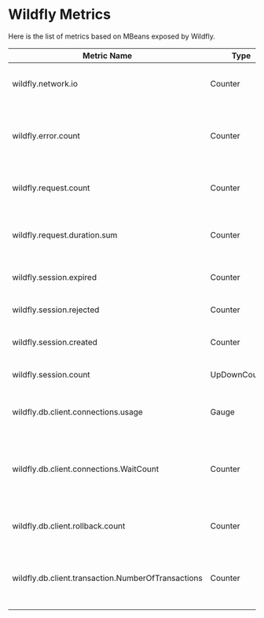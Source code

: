 # Wildfly Metrics

Here is the list of metrics based on MBeans exposed by Wildfly.

| Metric Name                                        | Type          | Attributes                           | Description                                                             |
|----------------------------------------------------|---------------|--------------------------------------|-------------------------------------------------------------------------|
| wildfly.network.io                                 | Counter       | wildfly.server, network.io.direction | Total number of bytes transferred                                       |
| wildfly.error.count                                | Counter       | wildfly.server, wildfly.listener     | The number of requests that have resulted in a 5xx response             |
| wildfly.request.count                              | Counter       | wildfly.server,wildfly.listener      | The number of requests this listener has served                         |
| wildfly.request.duration.sum                       | Counter       | wildfly.server,wildfly.listener      | The total amount of time spent processing requests                      |
| wildfly.session.expired                            | Counter       | wildfly.deployment                   | The number of expired sessions                                          |
| wildfly.session.rejected                           | Counter       | wildfly.deployment                   | The number of rejected sessions                                         |
| wildfly.session.created                            | Counter       | wildfly.deployment                   | The number of sessions created                                          |
| wildfly.session.count                              | UpDownCounter | wildfly.deployment                   | The number of active sessions                                           |
| wildfly.db.client.connections.usage                | Gauge         | data_source, state                   | The number of open jdbc connections                                     |
| wildfly.db.client.connections.WaitCount            | Counter       | data_source                          | The number of requests that had to wait to obtain a physical connection |
| wildfly.db.client.rollback.count                   | Counter       | cause                                | The total number of transactions rolled back                            |
| wildfly.db.client.transaction.NumberOfTransactions | Counter       |                                      | The total number of transactions (top-level and nested) created         |
